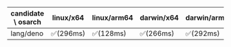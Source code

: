 | candidate \ osarch | linux/x64 | linux/arm64 | darwin/x64 | darwin/arm64 | win/x64 |
| ------------------ | ----------- | ------------ | ---------- | --------- | ------- |
|lang/deno | ✅(296ms) | ✅(128ms) | ✅(266ms) | ✅(292ms) | ✅(275ms) ||lang/go | ✅(224ms) | ✅(165ms) | ✅(209ms) | ✅(168ms) | ✅(222ms) ||lang/java | ✅(356ms) | ✅(333ms) | ✅(330ms) | ✅(328ms) | ✅(488ms) ||lang/julia | ✅(93ms) | ✅(84ms) | ✅(83ms) | ✅(84ms) | ✅(85ms) ||lang/kotlin | ✅(299ms) | ✅(136ms) | ✅(336ms) | ✅(376ms) | ✅(318ms) ||lang/lua | ✅(155ms) | - | ❌(404)| ❌(404)| ✅(162ms) ||lang/node | ✅(178ms) | ✅(187ms) | ✅(893ms) | ✅(180ms) | ✅(182ms) ||lang/perl | ✅(281ms) | ✅(136ms) | ❌(404)| ✅(309ms) | ✅(234ms) ||lang/python | ✅(101ms) | ✅(107ms) | ✅(94ms) | ✅(96ms) | ✅(174ms) ||lang/rust | ✅(110ms) | ✅(83ms) | ✅(87ms) | ✅(82ms) | ✅(83ms) ||lang/scala | ✅(274ms) | ✅(299ms) | ✅(143ms) | ✅(155ms) | ✅(146ms) ||media/agg | ✅(336ms) | ✅(136ms) | ✅(289ms) | ✅(295ms) | ✅(288ms) ||media/ffmpeg | ✅(1096ms) | ✅(1102ms) | ❌(404)| ✅(867ms) | ✅(1075ms) ||media/magick | ✅(277ms) | ✅(280ms) | ✅(308ms) | ✅(314ms) | ❌(404)||media/sqlite3 | ✅(328ms) | ✅(311ms) | ✅(304ms) | ✅(299ms) | ✅(333ms) ||osman/7za | ✅(149ms) | ✅(354ms) | ✅(303ms) | ✅(280ms) | ✅(350ms) ||osman/aliyun | ✅(305ms) | ✅(314ms) | ✅(291ms) | ✅(281ms) | ✅(306ms) ||osman/bat | ✅(312ms) | ✅(293ms) | ✅(306ms) | ✅(298ms) | ✅(290ms) ||osman/bun | ✅(277ms) | ✅(278ms) | ✅(306ms) | ✅(315ms) | ❌(404)||osman/bwrap | ✅(295ms) | ✅(301ms) | - | - | - ||osman/curl | ✅(258ms) | ✅(313ms) | ✅(312ms) | ✅(285ms) | ✅(280ms) ||osman/dust | ✅(296ms) | ✅(270ms) | ✅(306ms) | ✅(354ms) | ✅(294ms) ||osman/exa | ✅(311ms) | ✅(280ms) | ✅(298ms) | ✅(311ms) | ✅(303ms) ||osman/fd | ✅(338ms) | ✅(326ms) | ✅(296ms) | ✅(307ms) | ✅(318ms) ||osman/fzf | ✅(288ms) | ✅(331ms) | ✅(272ms) | ✅(264ms) | ✅(295ms) ||osman/gh | ✅(317ms) | ✅(275ms) | ✅(310ms) | ✅(293ms) | ✅(305ms) ||osman/gost | ✅(312ms) | ✅(289ms) | ✅(314ms) | ✅(307ms) | ✅(406ms) ||osman/gum | ✅(297ms) | ✅(307ms) | ✅(302ms) | ✅(278ms) | ✅(295ms) ||osman/helm | ✅(323ms) | ✅(285ms) | ✅(317ms) | ✅(277ms) | ✅(345ms) ||osman/jq | ✅(290ms) | ✅(283ms) | ✅(310ms) | ✅(272ms) | ✅(270ms) ||osman/mosquitto | ✅(300ms) | ✅(306ms) | ✅(285ms) | ✅(327ms) | ✅(288ms) ||osman/procs | ✅(288ms) | ✅(275ms) | ✅(321ms) | ✅(280ms) | ✅(298ms) ||osman/proot | ✅(290ms) | ✅(347ms) | - | - | - ||osman/qrencode | ✅(296ms) | ✅(300ms) | ✅(320ms) | ✅(314ms) | ✅(290ms) ||osman/rg | ✅(264ms) | ✅(285ms) | ✅(314ms) | ✅(318ms) | ✅(300ms) ||osman/sodium | ✅(359ms) | ✅(299ms) | ✅(277ms) | ✅(272ms) | ✅(303ms) ||osman/terraform | ✅(323ms) | ✅(296ms) | ✅(291ms) | ✅(290ms) | ✅(284ms) ||osman/tig | ✅(335ms) | ✅(280ms) | ✅(275ms) | ✅(286ms) | ❌(404)||osman/tmux | ✅(294ms) | ✅(302ms) | ✅(286ms) | ✅(296ms) | ✅(288ms) ||osman/ucloud | ✅(320ms) | ✅(139ms) | ✅(308ms) | ✅(328ms) | ✅(301ms) ||osman/yq | ✅(302ms) | ✅(329ms) | ✅(413ms) | ✅(273ms) | ✅(302ms) ||osman/zellij | ✅(287ms) | ✅(342ms) | ✅(518ms) | ✅(303ms) | ❌(404)||plugin/zsh-plugin | ✅(287ms) | ✅(135ms) | ✅(329ms) | ✅(541ms) | ✅(148ms) ||sdkman/activemq | ✅(249ms) | ✅(245ms) | ✅(243ms) | ✅(246ms) | ✅(248ms) ||sdkman/ant | ✅(140ms) | ✅(115ms) | ✅(84ms) | ✅(93ms) | ✅(81ms) ||sdkman/asciidoctorj | ✅(85ms) | ✅(82ms) | ✅(78ms) | ✅(82ms) | ✅(83ms) ||sdkman/ballerina-todo | - | - | - | - | - ||sdkman/bpipe | ❌(404)| ❌(404)| ❌(404)| ❌(404)| ❌(404)||sdkman/btrace | ✅(315ms) | ✅(291ms) | ✅(135ms) | ✅(143ms) | ✅(139ms) ||sdkman/concurnas | ✅(332ms) | ✅(135ms) | ✅(138ms) | ✅(292ms) | ✅(304ms) ||sdkman/connor | ❌(404)| ❌(404)| ❌(404)| ❌(404)| ❌(404)||sdkman/coursier | ✅(291ms) | ✅(330ms) | ✅(291ms) | ✅(135ms) | ❌(404)||sdkman/cxf | ✅(78ms) | ✅(84ms) | ✅(79ms) | ✅(80ms) | ✅(76ms) ||sdkman/doctoolchain | ✅(309ms) | ✅(132ms) | ✅(134ms) | ✅(140ms) | ✅(297ms) ||sdkman/flink | ✅(331ms) | ✅(100ms) | ✅(89ms) | ✅(83ms) | ✅(82ms) ||sdkman/gaiden | ✅(284ms) | ✅(329ms) | ✅(141ms) | ✅(148ms) | ✅(141ms) ||sdkman/gradle | ❌(301)| ❌(301)| ❌(301)| ❌(301)| ❌(301)||sdkman/gradle profiler-todo | - | - | - | - | - ||sdkman/grails | ✅(296ms) | ❌(404)| ❌(404)| ✅(136ms) | ✅(295ms) ||sdkman/groovy | ✅(317ms) | ✅(303ms) | ✅(301ms) | ✅(305ms) | ✅(306ms) ||sdkman/groovyserv-todo | - | - | - | - | - ||sdkman/hadoop | ✅(82ms) | ✅(91ms) | ✅(102ms) | ✅(99ms) | ✅(90ms) ||sdkman/helido_cli-todo | - | - | - | - | - ||sdkman/http4k-todo | - | - | - | - | - ||sdkman/infrastructor | - | - | - | - | - ||sdkman/jarviz | ✅(318ms) | ✅(286ms) | ✅(294ms) | ✅(292ms) | ✅(286ms) ||sdkman/jbake | ✅(283ms) | ✅(285ms) | ✅(305ms) | ✅(136ms) | ✅(135ms) ||sdkman/jdk-mission-control | ✅(172ms) | ✅(87ms) | ✅(91ms) | ✅(82ms) | ✅(81ms) ||sdkman/jmeter | ✅(248ms) | ✅(89ms) | ✅(86ms) | ✅(81ms) | ✅(84ms) ||sdkman/joern-todo | - | - | - | - | - ||sdkman/jreleaser | ✅(284ms) | ✅(370ms) | ✅(292ms) | ✅(312ms) | ❌(404)||sdkman/karaf | ✅(100ms) | ✅(84ms) | ✅(82ms) | ✅(82ms) | ✅(84ms) ||sdkman/kcctl | ✅(348ms) | ✅(133ms) | ✅(313ms) | ✅(178ms) | ✅(140ms) ||sdkman/ki | ✅(299ms) | ✅(330ms) | ✅(136ms) | ✅(148ms) | ✅(133ms) ||sdkman/kobweb | ✅(295ms) | ✅(322ms) | ✅(138ms) | ✅(339ms) | ✅(135ms) ||sdkman/kscript | ✅(277ms) | ✅(283ms) | ✅(138ms) | ✅(144ms) | ✅(136ms) ||sdkman/ktx | ✅(302ms) | ✅(146ms) | ✅(139ms) | ✅(268ms) | ✅(133ms) ||sdkman/layrry | ✅(307ms) | ✅(134ms) | ✅(285ms) | ✅(149ms) | ✅(149ms) ||sdkman/leiningen-todo | - | - | - | - | - ||sdkman/maven | ✅(86ms) | ✅(90ms) | ✅(81ms) | ✅(105ms) | ✅(87ms) ||sdkman/maven_mvnd | ✅(292ms) | ✅(305ms) | ✅(293ms) | ✅(316ms) | ✅(322ms) ||sdkman/mcs | ✅(315ms) | ✅(270ms) | ❌(404)| ✅(326ms) | ✅(269ms) ||sdkman/micronaut | ✅(309ms) | ✅(134ms) | ✅(300ms) | ✅(140ms) | ✅(286ms) ||sdkman/mulefd | ✅(470ms) | ✅(336ms) | ✅(280ms) | ✅(138ms) | ✅(137ms) ||sdkman/mybatis_migrations | ✅(287ms) | ✅(310ms) | ✅(134ms) | ✅(136ms) | ✅(137ms) ||sdkman/neo4j_migrations | ✅(317ms) | ✅(341ms) | ✅(272ms) | ✅(272ms) | ✅(336ms) ||sdkman/pierrot | ❌(404)| ❌(404)| ❌(404)| ❌(404)| ❌(404)||sdkman/pomchecker | - | - | - | - | - ||sdkman/quarkus_cli | - | - | - | - | - ||sdkman/sbt | - | - | - | - | - ||sdkman/scala_cli | - | - | - | - | - ||sdkman/schemacrawler | - | - | - | - | - ||sdkman/skeletal | - | - | - | - | - ||sdkman/spark | - | - | - | - | - ||sdkman/spingboot | - | - | - | - | - ||sdkman/sshoogr | - | - | - | - | - ||security/bandwhich | ❌(404)| ❌(404)| ❌(404)| ❌(404)| ❌(404)||security/ncat | ✅(296ms) | ✅(214ms) | ✅(249ms) | ✅(260ms) | ❌(404)||security/nmap | ✅(266ms) | ✅(252ms) | ✅(258ms) | ✅(258ms) | ❌(404)||security/nping | ✅(214ms) | ✅(402ms) | ✅(258ms) | ✅(276ms) | ❌(404)||security/openssl | ✅(261ms) | ✅(312ms) | ✅(284ms) | ✅(346ms) | ✅(306ms) ||security/smartctl | ✅(294ms) | ✅(303ms) | ✅(286ms) | ✅(521ms) | ✅(285ms) ||security/traceroute | ✅(281ms) | ✅(265ms) | - | - | - |